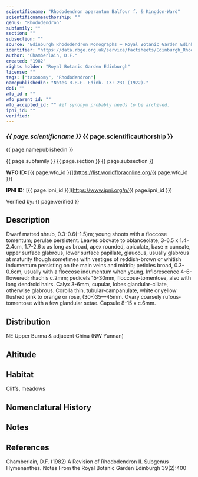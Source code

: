 ```yaml
---
scientificname: "Rhododendron aperantum Balfour f. & Kingdon-Ward"
scientificnameauthorship: ""
genus: "Rhododendron"
subfamily: ""
section: ""
subsection: ""
source: "Edinburgh Rhododendron Monographs – Royal Botanic Garden Edinburgh"
identifier: "https://data.rbge.org.uk/service/factsheets/Edinburgh_Rhododendron_Monographs.xhtml"
author: "Chamberlain, D.F."
created: "1982"
rights holder: "Royal Botanic Garden Edinburgh"
license: ""
tags: ["taxonomy", "Rhododendron"]
namepublishedin: "Notes R.B.G. Edinb. 13: 231 (1922)."
doi: ""
wfo_id : ""
wfo_parent_id: ""
wfo_accepted_id: "" #if synonym probably needs to be archived.                      
ipni_id: ""
verified:
---
```

### _{{ page.scientificname }}_ {{ page.scientificauthorship }}
 {{ page.namepublishedin }}

{{ page.subfamily }} {{ page.section }} {{ page.subsection }}

**WFO ID:** [{{ page.wfo_id }}](https://list.worldfloraonline.org/{{ page.wfo_id }})

**IPNI ID:** [{{ page.ipni_id }}](https://www.ipni.org/n/{{ page.ipni_id }})

Verified by: {{ page.verified }}



## Description
Dwarf matted shrub, 0.3-0.6(-1.5)m; young shoots with a floccose tomentum; perulae persistent. Leaves obovate to oblanceolate, 3-6.5 x 1.4-2.4cm, 1.7-2.6 x as long as broad, apex rounded, apiculate, base ± cuneate, upper surface glabrous, lower surface papillate, glaucous, usually glabrous at maturity though sometimes with vestiges of reddish-brown or whitish indumentum persisting on the main veins and midrib; petioles broad, 0.3-0.6cm, usually with a floccose indumentum when young. Inflorescence 4-6-flowered; rhachis c.2mm; pedicels 15-30mm, floccose-tomentose, also with long dendroid hairs. Calyx 3-6mm, cupular, lobes glandular-ciliate, otherwise glabrous. Corolla thin, tubular-campanulate, white or yellow flushed pink to orange or rose, (30-)35—45mm. Ovary coarsely rufous-tomentose with a few glandular setae. Capsule 8-15 x c.6mm.

## Distribution
NE Upper Burma & adjacent China (NW Yunnan)

## Altitude


## Habitat
Cliffs, meadows

## Nomenclatural History

                       
## Notes


## References

Chamberlain, D.F. (1982) A Revision of Rhododendron II. Subgenus Hymenanthes. Notes From the Royal Botanic Garden Edinburgh 39(2):400
